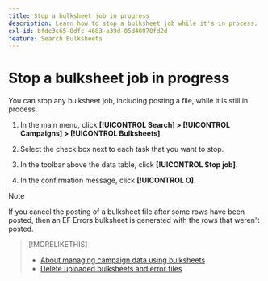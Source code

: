 ```yaml
---
title: Stop a bulksheet job in progress
description: Learn how to stop a bulksheet job while it's in process.
exl-id: bfdc3c65-8dfc-4683-a39d-05d40078fd2d
feature: Search Bulksheets
---
```

# Stop a bulksheet job in progress

You can stop any bulksheet job, including posting a file, while it is still in process.

1. In the main menu, click **[!UICONTROL Search] > [!UICONTROL Campaigns] > [!UICONTROL Bulksheets]**.

1. Select the check box next to each task that you want to stop.

1. In the toolbar above the data table, click **[!UICONTROL Stop job]**.

1. In the confirmation message, click **[!UICONTROL O]**.

>[!NOTE]
>
>If you cancel the posting of a bulksheet file after some rows have been posted, then an EF Errors bulksheet is generated with the rows that weren't posted.

>[!MORELIKETHIS]
>
>* [About managing campaign data using bulksheets](bulksheet-about.md)
>* [Delete uploaded bulksheets and error files](bulksheet-delete.md)
